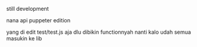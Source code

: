 still development 

nana api puppeter edition

yang di edit test/test.js aja dlu dibikin functionnyah nanti kalo udah semua masukin ke lib
